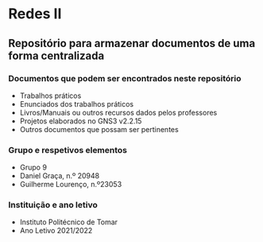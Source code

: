 # Redes II

## Repositório para armazenar documentos de uma forma centralizada

### Documentos que podem ser encontrados neste repositório
- Trabalhos práticos
- Enunciados dos trabalhos práticos
- Livros/Manuais ou outros recursos dados pelos professores
- Projetos elaborados no GNS3 v2.2.15
- Outros documentos que possam ser pertinentes

### Grupo e respetivos elementos
- Grupo 9
- Daniel Graça, n.º 20948
- Guilherme Lourenço, n.º23053

### Instituição e ano letivo
- Instituto Politécnico de Tomar
- Ano Letivo 2021/2022
